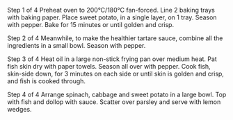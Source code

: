 Step 1 of 4
Preheat oven to 200°C/180°C fan-forced. Line 2 baking trays with baking paper. Place sweet potato, in a single layer, on 1 tray. Season with pepper. Bake for 15 minutes or until golden and crisp.

Step 2 of 4
Meanwhile, to make the healthier tartare sauce, combine all the ingredients in a small bowl. Season with pepper.

Step 3 of 4
Heat oil in a large non-stick frying pan over medium heat. Pat fish skin dry with paper towels. Season all over with pepper. Cook fish, skin-side down, for 3 minutes on each side or until skin is golden and crisp, and fish is cooked through.

Step 4 of 4
Arrange spinach, cabbage and sweet potato in a large bowl. Top with fish and dollop with sauce. Scatter over parsley and serve with lemon wedges.